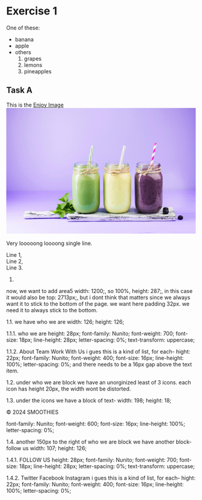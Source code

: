 # Exercise 1

One of these:
- banana
- apple
- others
  1. grapes
  2. lemons
  3. pineapples

## Task A

This is the [Enjoy Image](images/enjoy.png)
  ![alt text](images/enjoy.png)

Very looooong loooong
 single line.

Line 1,  
Line 2,  
Line 3.



1.
now, we want to add area5
width: 1200;, so 100%,
height: 287;,
in this case it would also be top: 2713px;, but i dont think that matters since we always want it to stick to the bottom of the page.
we want here padding 32px.
we need it to always stick to the bottom.

1.1.
we have
who we are
width: 126;
height: 126;

1.1.1.
who we are
height: 28px;
font-family: Nunito;
font-weight: 700;
font-size: 18px;
line-height: 28px;
letter-spacing: 0%;
text-transform: uppercase;

1.1.2.
About
Team
Work With Us
i gues this is a kind of list, for each-
hight: 22px;
font-family: Nunito;
font-weight: 400;
font-size: 16px;
line-height: 100%;
letter-spacing: 0%;
and there needs to be a 16px gap above the text item.

1.2.
under
who we are block we have an unorginized least of 3 icons. each icon has height 20px, the width wont be distorted.

1.3.
under the icons we have a block of text-
width: 198;
height: 18;

© 2024 SMOOTHIES

font-family: Nunito;
font-weight: 600;
font-size: 16px;
line-height: 100%;
letter-spacing: 0%;

1.4.
another 150px to the right of who we are block we have another block-
follow us
width: 107;
height: 126;

1.4.1.
FOLLOW US
height: 28px;
font-family: Nunito;
font-weight: 700;
font-size: 18px;
line-height: 28px;
letter-spacing: 0%;
text-transform: uppercase;

1.4.2.
Twitter
Facebook
Instagram
i gues this is a kind of list, for each-
hight: 22px;
font-family: Nunito;
font-weight: 400;
font-size: 16px;
line-height: 100%;
letter-spacing: 0%;
